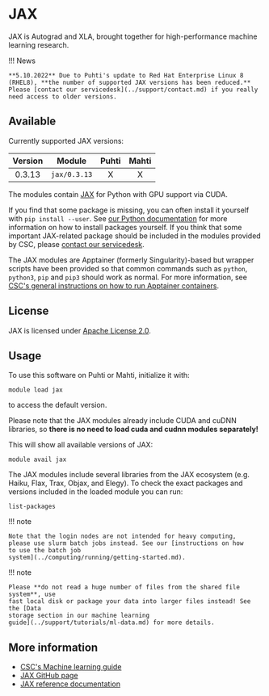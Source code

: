 # JAX

JAX is Autograd and XLA, brought together for high-performance machine
learning research. 

!!! News

    **5.10.2022** Due to Puhti's update to Red Hat Enterprise Linux 8
    (RHEL8), **the number of supported JAX versions has been reduced.**
    Please [contact our servicedesk](../support/contact.md) if you really
    need access to older versions.


## Available

Currently supported JAX versions:

| Version | Module       | Puhti | Mahti |
|:-------:|--------------|:-----:|:-----:|
| 0.3.13  | `jax/0.3.13` | X     | X     |

The modules contain [JAX](https://github.com/google/jax/) for Python
with GPU support via CUDA. 

If you find that some package is missing, you can often install it
yourself with `pip install --user`. See [our Python
documentation](python.md#installing-python-packages-to-existing-modules)
for more information on how to install packages yourself. If you think
that some important JAX-related package should be included in
the modules provided by CSC, please [contact our
servicedesk](../support/contact.md).

The JAX modules are Apptainer (formerly Singularity)-based but wrapper
scripts have been provided so that common commands such as `python`,
`python3`, `pip` and `pip3` should work as normal. For more
information, see [CSC's general instructions on how to run Apptainer
containers](../computing/containers/run-existing.md).

## License

JAX is licensed under [Apache License
2.0](https://github.com/google/jax/blob/main/LICENSE).

## Usage

To use this software on Puhti or Mahti, initialize it with:

```text
module load jax
```

to access the default version. 

Please note that the JAX modules already include CUDA and cuDNN
libraries, so **there is no need to load cuda and cudnn modules
separately!** 

This will show all available versions of JAX:

```text
module avail jax
```

The JAX modules include several libraries from the JAX ecosystem
(e.g. Haiku, Flax, Trax, Objax, and Elegy). To check the exact
packages and versions included in the loaded module you can run: 

```text
list-packages
```

!!! note 

    Note that the login nodes are not intended for heavy computing,
    please use slurm batch jobs instead. See our [instructions on how
    to use the batch job
    system](../computing/running/getting-started.md). 

!!! note

    Please **do not read a huge number of files from the shared file system**, use
    fast local disk or package your data into larger files instead! See the [Data
    storage section in our machine learning
    guide](../support/tutorials/ml-data.md) for more details.

## More information

- [CSC's Machine learning guide](../support/tutorials/ml-guide.md)
- [JAX GitHub page](https://github.com/google/jax)
- [JAX reference documentation](https://jax.readthedocs.io/en/latest/)
